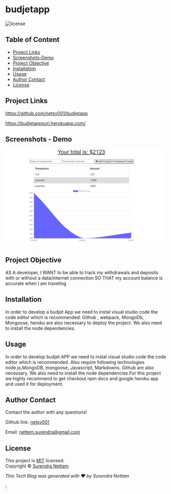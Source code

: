 # budjetapp




![license](https://img.shields.io/badge/License-MIT-brightgreen.svg)

## Table of Content
* [Project Links](#Project-Links)
* [Screenshots-Demo](#Screenshots)
* [Project Objective ](#Project-Objective)
* [Installation](#Installation)
* [Usage](#Usage)
* [Author Contact ](#Author-Contact)
* [License](#License)

## Project Links
https://github.com/netsy001/budjetapp

https://budjetappsuri.herokuapp.com/



## Screenshots - Demo
<kbd>![screenshot-demo1](./assets/img.png)</kbd> 

## Project Objective
AS A developer, I WANT to be able to track my withdrawals and deposits with or without a data/internet connection
SO THAT my account balance is accurate when I am traveling

## Installation
In order to develop a budjet App we need to instal visual studio code the code editor which is recommended. Github , webpack, MongoDb, Mongoose, heroku  are also necessary to deploy the project. We also need to install the node dependencies.

## Usage
In order to develop  budjet APP we need to instal visual studio code the code editor which is recommended. Also require following technologies node.js,MongoDB, mongoose, Javascript, Markdowns. Github are  also necessary. We also need to install the node dependencies.For this project we highly recommend to get checkout npm docs and google heroku app and used it for deployment.


## Author Contact
Contact the author with any questions! 

Github link: [netsy001](https://github.com/netsy001)
    
Email: nettem.surendra@gmail.com

## License
This project is [MIT](https://choosealicense.com/licenses/MIT/) licensed.<br />
Copyright © [Surendra Nettam](https://github.com/netsy001)

                
<p><i>This Tech Blog was generated with ❤️ by Surendra Nettam</i ></p >; 